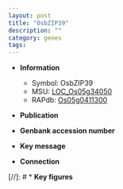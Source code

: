 ```yaml
---
layout: post
title: "OsbZIP39"
description: ""
category: genes
tags: 
---
```


* **Information**  
    + Symbol: OsbZIP39  
    + MSU: [LOC_Os05g34050](http://rice.uga.edu/cgi-bin/ORF_infopage.cgi?orf=LOC_Os05g34050)  
    + RAPdb: [Os05g0411300](http://rapdb.dna.affrc.go.jp/viewer/gbrowse_details/irgsp1?name=Os05g0411300)  

* **Publication**  

* **Genbank accession number**  

* **Key message**  

* **Connection**  

[//]: # * **Key figures**  


